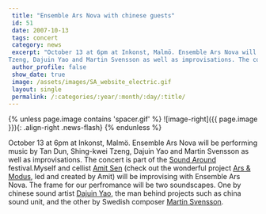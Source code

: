 ```yaml
---
 title: "Ensemble Ars Nova with chinese guests"
 id: 51
 date: 2007-10-13
 tags: concert
 category: news
 excerpt: "October 13 at 6pm at Inkonst, Malmö. Ensemble Ars Nova will be performing music by  Tan Dun, Shing-kwei
Tzeng, Dajuin Yao and Martin Svensson as well as improvisations. The concert is part of the So..."
 author_profile: false
 show_date: true
 image: /assets/images/SA_website_electric.gif
 layout: single
 permalink: /:categories/:year/:month/:day/:title/
---
```

{% unless page.image contains 'spacer.gif' %}
   ![image-right]({{ page.image }}){: .align-right .news-flash}
{% endunless %}

October 13 at 6pm at Inkonst, Malmö. Ensemble Ars Nova will be performing music by  Tan Dun, Shing-kwei
Tzeng, Dajuin Yao and Martin Svensson as well as improvisations. The concert is part of the <a href="http://www.sound-around.org/">Sound Around</a> festival.Myself and cellist <a href="http://www.arsmodus.org/arsmodus/" alt="Ars &amp; Modus web site">Amit Sen</a> (check out the wonderful project <a href="http://www.arsmodus.org/arsmodus/" alt="Ars &amp; Modus web site">Ars &amp; Modus</a>, led and created by Amit) will be improvising with Ensemble Ars Nova. The frame for our perfromance will be two soundscapes. One by chinese sound artist <a href="http://www.sinologic.com/yao/" alt="Dajuin's web site">Dajuin Yao</a>, the man behind projects such as china sound unit, and the other by Swedish composer <a href="http://home.swipnet.se/tonsattare_martinsvensson/">Martin Svensson</a>.

